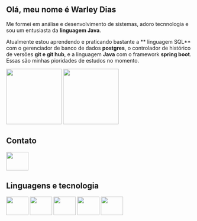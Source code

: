 ## Olá, meu nome é Warley Dias
Me formei em análise e desenvolvimento de sistemas, adoro tecnnologia e sou um entusiasta da **linguagem Java**. 

Atualmente estou aprendendo e praticando bastante a ** linguagem SQL** com o gerenciador de banco de dados **postgres**, o controlador de histórico de versões **git e git hub**, e a linguagem **Java** com o framework **spring boot**. Essas são minhas pioridades de estudos no momento.
  
<div>
<img height = "150em" src="https://github-readme-stats.vercel.app/api?username=wwddnn&theme=catppuccin_latte">

<img height = "150em" src="https://github-readme-stats.vercel.app/api/top-langs/?username=wwddnn&layout=compact">

</div>


## Contato
<a href= "https://www.linkedin.com/in/warley-dias/ ">

<img src="https://cdn.jsdelivr.net/gh/devicons/devicon/icons/linkedin/linkedin-original-wordmark.svg" align="center" height="50" width="60">

</a>


## Linguagens e tecnologia
<div>

<img src="https://cdn.jsdelivr.net/gh/devicons/devicon/icons/java/java-original-wordmark.svg" align="center" height="50" width="60">
<img src="https://cdn.jsdelivr.net/gh/devicons/devicon/icons/spring/spring-original-wordmark.svg" align="center" height="50" width="60">
<img src="https://cdn.jsdelivr.net/gh/devicons/devicon@latest/icons/postgresql/postgresql-plain-wordmark.svg" align="center" height="50" width="60">
<img src="https://cdn.jsdelivr.net/gh/devicons/devicon@latest/icons/git/git-original-wordmark.svg" align="center" height="50" width="60">
<img src="https://cdn.jsdelivr.net/gh/devicons/devicon@latest/icons/github/github-original-wordmark.svg" align="center" height="50" width="60">


</div>
